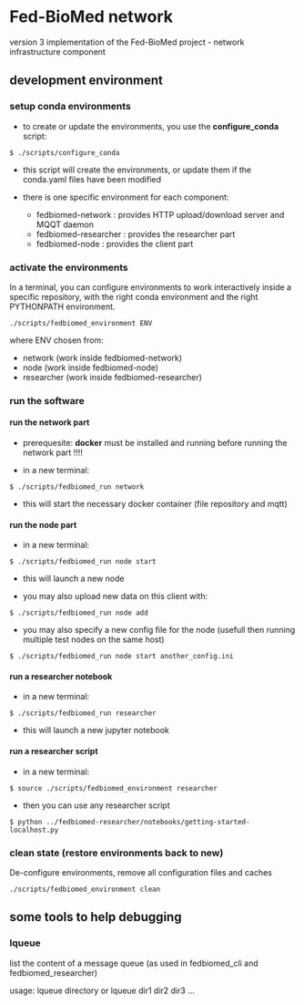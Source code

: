# Fed-BioMed network

version 3 implementation of the Fed-BioMed project - network infrastructure component

## development environment

### setup conda environments

* to create or update the environments, you use the **configure_conda** script:

```
$ ./scripts/configure_conda
```

* this script will create the environments, or update them if the conda.yaml files have been modified

* there is one specific environment for each component:

  * fedbiomed-network :  provides HTTP upload/download server and MQQT daemon
  * fedbiomed-researcher : provides the researcher part
  * fedbiomed-node : provides the client part

### activate the environments

In a terminal, you can configure environments to work interactively inside a specific repository, with the right conda environment and the right PYTHONPATH environment.

```
./scripts/fedbiomed_environment ENV
```

where ENV chosen from:

* network (work inside fedbiomed-network)
* node (work inside fedbiomed-node)
* researcher (work inside fedbiomed-researcher)


### run the software

#### run the network part

* prerequesite: **docker** must be installed and running before running the network part !!!!

* in a new terminal:

```
$ ./scripts/fedbiomed_run network
```

* this will start the necessary docker container (file repository and mqtt)

#### run the node part

* in a new terminal:

```
$ ./scripts/fedbiomed_run node start
```

* this will launch a new node

* you may also upload new data on this client with:

```
$ ./scripts/fedbiomed_run node add
```

* you may also specify a new config file for the node (usefull then running multiple test nodes on the same host)

```
$ ./scripts/fedbiomed_run node start another_config.ini
```


#### run a researcher notebook

* in a new terminal:

```
$ ./scripts/fedbiomed_run researcher
```

* this will launch a new jupyter notebook


#### run a researcher script

* in a new terminal:

```
$ source ./scripts/fedbiomed_environment researcher
```

* then you can use any researcher script

```
$ python ../fedbiomed-researcher/notebooks/getting-started-localhost.py
```

### clean state (restore environments back to new)

De-configure environments, remove all configuration files and caches
```
./scripts/fedbiomed_environment clean
```



## some tools to help debugging

### lqueue

list the content of a message queue (as used in fedbiomed_cli and fedbiomed_researcher)

usage:  lqueue directory
   or
        lqueue dir1 dir2 dir3 ...
